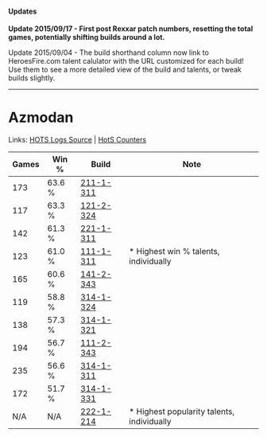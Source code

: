 #### Updates
**Update 2015/09/17 - First post Rexxar patch numbers, resetting the total games, potentially shifting builds around a lot.**

Update 2015/09/04 - The build shorthand column now link to HeroesFire.com talent calulator with the URL customized for each build!  
Use them to see a more detailed view of the build and talents, or tweak builds slightly.

***

# Azmodan

Links: [HOTS Logs Source](https://www.hotslogs.com/Sitewide/HeroDetails?Hero=Azmodan) | [HotS Counters](http://hotscounters.com/#/hero/Azmodan)

Games  | Win %  | Build     | Note
-----  | -----  | -----     | ----
173    | 63.6 % | [211-1-311](http://www.heroesfire.com/hots/talent-calculator/azmodan#kCtF) | 
117    | 63.3 % | [121-2-324](http://www.heroesfire.com/hots/talent-calculator/azmodan#gnOa) | 
142    | 61.3 % | [221-1-311](http://www.heroesfire.com/hots/talent-calculator/azmodan#kbHl) | 
123    | 61.0 % | [111-1-311](http://www.heroesfire.com/hots/talent-calculator/azmodan#gOkF) | * Highest win % talents, individually
165    | 60.6 % | [141-2-343](http://www.heroesfire.com/hots/talent-calculator/azmodan#hYDt) | 
119    | 58.8 % | [314-1-324](http://www.heroesfire.com/hots/talent-calculator/azmodan#o8LC) | 
138    | 57.3 % | [314-1-321](http://www.heroesfire.com/hots/talent-calculator/azmodan#o8L9) | 
194    | 56.7 % | [111-2-343](http://www.heroesfire.com/hots/talent-calculator/azmodan#gO-N) | 
235    | 56.6 % | [314-1-311](http://www.heroesfire.com/hots/talent-calculator/azmodan#o8K_) | 
172    | 51.7 % | [314-1-331](http://www.heroesfire.com/hots/talent-calculator/azmodan#o8LJ) | 
N/A    | N/A    | [222-1-214](http://www.heroesfire.com/hots/talent-calculator/azmodan#kdiU) | * Highest popularity talents, individually
